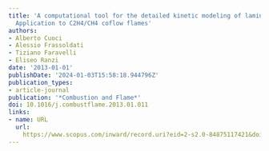 ```yaml
---
title: 'A computational tool for the detailed kinetic modeling of laminar flames:
  Application to C2H4/CH4 coflow flames'
authors:
- Alberto Cuoci
- Alessio Frassoldati
- Tiziano Faravelli
- Eliseo Ranzi
date: '2013-01-01'
publishDate: '2024-01-03T15:58:18.944796Z'
publication_types:
- article-journal
publication: '*Combustion and Flame*'
doi: 10.1016/j.combustflame.2013.01.011
links:
- name: URL
  url: 
    https://www.scopus.com/inward/record.uri?eid=2-s2.0-84875117421&doi=10.1016%2fj.combustflame.2013.01.011&partnerID=40&md5=2e05a5c90acb7180bc926d1dee6b0371
---
```

